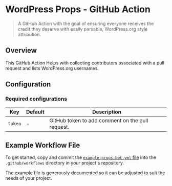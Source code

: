 # WordPress Props - GitHub Action
> A GitHub Action with the goal of ensuring everyone receives the credit they deserve with easily parsable, WordPress.org style attribution. 

## Overview

This GitHub Action Helps with collecting contributors associated with a pull request and lists WordPress.org usernames.

## Configuration

### Required configurations
| Key | Default | Description |
| --- | ------- | ----------- |
| `token` | - | GitHub token to add comment on the pull request. |

## Example Workflow File

To get started, copy and commit the [`example-props-bot.yml` file](https://github.com/WordPress/props-bot-action/blob/trunk/example-props-bot.yml) into the `.github/workflows` directory in your project's repository.

The example file is generously documented so it can be adjusted to suit the needs of your project.
